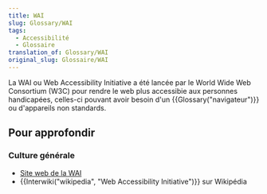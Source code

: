 ```yaml
---
title: WAI
slug: Glossary/WAI
tags:
  - Accessibilité
  - Glossaire
translation_of: Glossary/WAI
original_slug: Glossaire/WAI
---
```

La WAI ou Web Accessibility Initiative a été lancée par le World Wide Web Consortium (W3C) pour rendre le web plus accessibie aux personnes handicapées, celles-ci pouvant avoir besoin d'un {{Glossary("navigateur")}} ou d'appareils non standards.

## Pour approfondir

### Culture générale

- [Site web de la WAI](http://www.w3.org/WAI/)
- {{Interwiki("wikipedia", "Web Accessibility Initiative")}} sur Wikipédia
